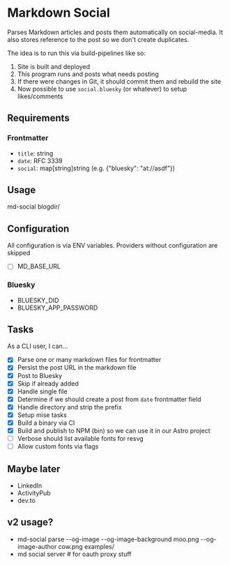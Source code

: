 # Markdown Social

Parses Markdown articles and posts them automatically on social-media. It also stores reference to the post so we don't create duplicates.

The idea is to run this via build-pipelines like so:

1. Site is built and deployed
2. This program runs and posts what needs posting
3. If there were changes in Git, it should commit them and rebuild the site
4. Now possible to use `social.bluesky` (or whatever) to setup likes/comments

## Requirements

### Frontmatter

- `title`: string
- `date`: RFC 3339
- `social`: map[string]string (e.g. {"bluesky": "at://asdf"})

## Usage

md-social blogdir/

## Configuration

All configuration is via ENV variables. Providers without configuration are skipped

- [ ] MD_BASE_URL

### Bluesky

- BLUESKY_DID
- BLUESKY_APP_PASSWORD

## Tasks

As a CLI user, I can...

- [x] Parse one or many markdown files for frontmatter
- [x] Persist the post URL in the markdown file
- [x] Post to Bluesky
- [x] Skip if already added
- [x] Handle single file
- [x] Determine if we should create a post from `date` frontmatter field
- [x] Handle directory and strip the prefix
- [x] Setup mise tasks
- [x] Build a binary via CI
- [x] Build and publish to NPM (bin) so we can use it in our Astro project
- [ ] Verbose should list available fonts for resvg
- [ ] Allow custom fonts via flags

## Maybe later

- LinkedIn
- ActivityPub
- dev.to

## v2 usage?

- md-social parse --og-image --og-image-background moo.png --og-image-author cow.png examples/
- md social server # for oauth proxy stuff
